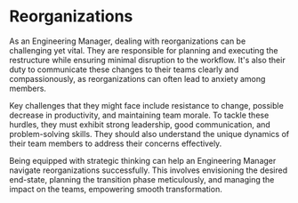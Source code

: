 # Reorganizations

As an Engineering Manager, dealing with reorganizations can be challenging yet vital. They are responsible for planning and executing the restructure while ensuring minimal disruption to the workflow. It's also their duty to communicate these changes to their teams clearly and compassionously, as reorganizations can often lead to anxiety among members.

Key challenges that they might face include resistance to change, possible decrease in productivity, and maintaining team morale. To tackle these hurdles, they must exhibit strong leadership, good communication, and problem-solving skills. They should also understand the unique dynamics of their team members to address their concerns effectively.

Being equipped with strategic thinking can help an Engineering Manager navigate reorganizations successfully. This involves envisioning the desired end-state, planning the transition phase meticulously, and managing the impact on the teams, empowering smooth transformation.